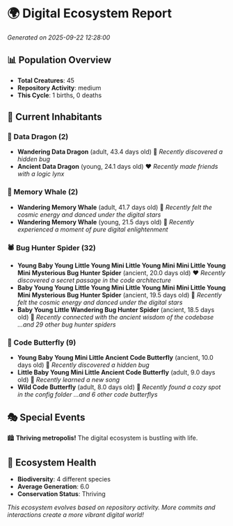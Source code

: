 # 🌍 Digital Ecosystem Report
*Generated on 2025-09-22 12:28:00*

## 📊 Population Overview
- **Total Creatures**: 45
- **Repository Activity**: medium
- **This Cycle**: 1 births, 0 deaths

## 👥 Current Inhabitants

### 🐉 Data Dragon (2)
- **Wandering Data Dragon** (adult, 43.4 days old) 💛
  *Recently discovered a hidden bug*
- **Ancient Data Dragon** (young, 24.1 days old) ❤️
  *Recently made friends with a logic lynx*

### 🐋 Memory Whale (2)
- **Wandering Memory Whale** (adult, 41.7 days old) 💛
  *Recently felt the cosmic energy and danced under the digital stars*
- **Wandering Memory Whale** (young, 21.5 days old) 💚
  *Recently experienced a moment of pure digital enlightenment*

### 🕷️ Bug Hunter Spider (32)
- **Young Baby Young Little Young Mini Little Young Mini Mini Little Young Mini Mysterious Bug Hunter Spider** (ancient, 20.0 days old) ❤️
  *Recently discovered a secret passage in the code architecture*
- **Baby Young Young Little Young Mini Little Young Mini Mini Little Young Mini Mysterious Bug Hunter Spider** (ancient, 19.5 days old) 💛
  *Recently felt the cosmic energy and danced under the digital stars*
- **Baby Young Little Wandering Bug Hunter Spider** (ancient, 18.5 days old) 💛
  *Recently connected with the ancient wisdom of the codebase*
  *...and 29 other bug hunter spiders*

### 🦋 Code Butterfly (9)
- **Young Baby Young Mini Little Ancient Code Butterfly** (ancient, 10.0 days old) 💛
  *Recently discovered a hidden bug*
- **Little Baby Young Mini Little Ancient Code Butterfly** (adult, 9.0 days old) 💛
  *Recently learned a new song*
- **Wild Code Butterfly** (adult, 8.0 days old) 💛
  *Recently found a cozy spot in the config folder*
  *...and 6 other code butterflys*

## 🎭 Special Events

🏙️ **Thriving metropolis!** The digital ecosystem is bustling with life.

## 🔬 Ecosystem Health
- **Biodiversity**: 4 different species
- **Average Generation**: 6.0
- **Conservation Status**: Thriving

*This ecosystem evolves based on repository activity. More commits and interactions create a more vibrant digital world!*